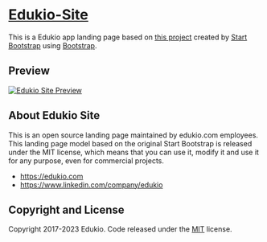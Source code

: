 # [Edukio-Site](https://edukio.com)

This is a Edukio app landing page based on [this project](https://github.com/BlackrockDigital/startbootstrap-new-age) created by [Start Bootstrap](http://startbootstrap.com/) using [Bootstrap](http://getbootstrap.com/).

## Preview

[![Edukio Site Preview](https://raw.githubusercontent.com/GuiEnrik/edukio-site/master/imagens/home_page.png)](https://edukio.com/)

## About Edukio Site

This is an open source landing page maintained by edukio.com employees. This landing page model based on the original Start Bootstrap is released under the MIT license, which means that you can use it, modify it and use it for any purpose, even for commercial projects.

* https://edukio.com
* https://www.linkedin.com/company/edukio

## Copyright and License

Copyright 2017-2023 Edukio. Code released under the [MIT](https://raw.githubusercontent.com/GuiEnrik/edukio-site/master/LICENSE) license.
